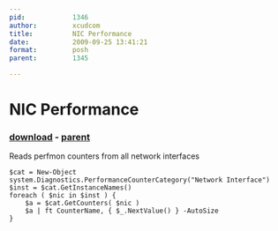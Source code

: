 ```yaml
---
pid:            1346
author:         xcudcom
title:          NIC Performance
date:           2009-09-25 13:41:21
format:         posh
parent:         1345

---
```


# NIC Performance

### [download](Scripts\1346.ps1) - [parent](Scripts\1345.md)

Reads perfmon counters from all network interfaces

```posh
$cat = New-Object system.Diagnostics.PerformanceCounterCategory("Network Interface")
$inst = $cat.GetInstanceNames()
foreach ( $nic in $inst ) {
	$a = $cat.GetCounters( $nic )
	$a | ft CounterName, { $_.NextValue() } -AutoSize
}
```

